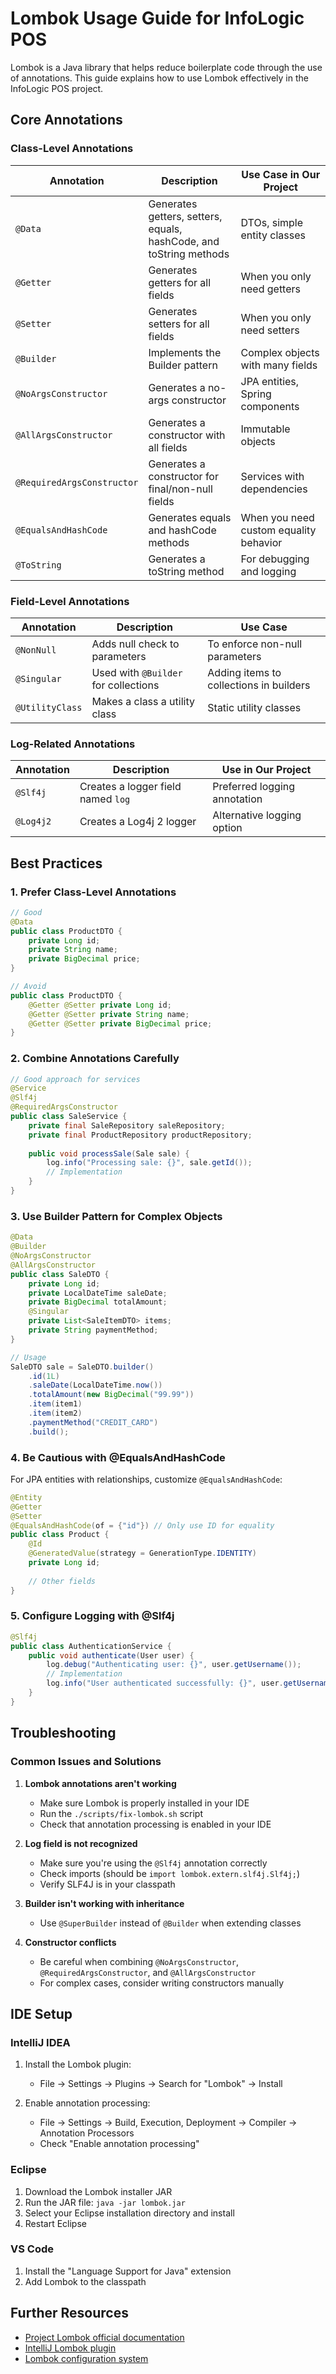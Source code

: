 # Lombok Usage Guide for InfoLogic POS

Lombok is a Java library that helps reduce boilerplate code through the use of annotations. This guide explains how to use Lombok effectively in the InfoLogic POS project.

## Core Annotations

### Class-Level Annotations

| Annotation | Description | Use Case in Our Project |
|------------|-------------|-------------------------|
| `@Data` | Generates getters, setters, equals, hashCode, and toString methods | DTOs, simple entity classes |
| `@Getter` | Generates getters for all fields | When you only need getters |
| `@Setter` | Generates setters for all fields | When you only need setters |
| `@Builder` | Implements the Builder pattern | Complex objects with many fields |
| `@NoArgsConstructor` | Generates a no-args constructor | JPA entities, Spring components |
| `@AllArgsConstructor` | Generates a constructor with all fields | Immutable objects |
| `@RequiredArgsConstructor` | Generates a constructor for final/non-null fields | Services with dependencies |
| `@EqualsAndHashCode` | Generates equals and hashCode methods | When you need custom equality behavior |
| `@ToString` | Generates a toString method | For debugging and logging |

### Field-Level Annotations

| Annotation | Description | Use Case |
|------------|-------------|----------|
| `@NonNull` | Adds null check to parameters | To enforce non-null parameters |
| `@Singular` | Used with `@Builder` for collections | Adding items to collections in builders |
| `@UtilityClass` | Makes a class a utility class | Static utility classes |

### Log-Related Annotations

| Annotation | Description | Use in Our Project |
|------------|-------------|-------------------|
| `@Slf4j` | Creates a logger field named `log` | Preferred logging annotation |
| `@Log4j2` | Creates a Log4j 2 logger | Alternative logging option |

## Best Practices

### 1. Prefer Class-Level Annotations

```java
// Good
@Data
public class ProductDTO {
    private Long id;
    private String name;
    private BigDecimal price;
}

// Avoid
public class ProductDTO {
    @Getter @Setter private Long id;
    @Getter @Setter private String name;
    @Getter @Setter private BigDecimal price;
}
```

### 2. Combine Annotations Carefully

```java
// Good approach for services
@Service
@Slf4j
@RequiredArgsConstructor
public class SaleService {
    private final SaleRepository saleRepository;
    private final ProductRepository productRepository;
    
    public void processSale(Sale sale) {
        log.info("Processing sale: {}", sale.getId());
        // Implementation
    }
}
```

### 3. Use Builder Pattern for Complex Objects

```java
@Data
@Builder
@NoArgsConstructor
@AllArgsConstructor
public class SaleDTO {
    private Long id;
    private LocalDateTime saleDate;
    private BigDecimal totalAmount;
    @Singular
    private List<SaleItemDTO> items;
    private String paymentMethod;
}

// Usage
SaleDTO sale = SaleDTO.builder()
    .id(1L)
    .saleDate(LocalDateTime.now())
    .totalAmount(new BigDecimal("99.99"))
    .item(item1)
    .item(item2)
    .paymentMethod("CREDIT_CARD")
    .build();
```

### 4. Be Cautious with @EqualsAndHashCode

For JPA entities with relationships, customize `@EqualsAndHashCode`:

```java
@Entity
@Getter
@Setter
@EqualsAndHashCode(of = {"id"}) // Only use ID for equality
public class Product {
    @Id
    @GeneratedValue(strategy = GenerationType.IDENTITY)
    private Long id;
    
    // Other fields
}
```

### 5. Configure Logging with @Slf4j

```java
@Slf4j
public class AuthenticationService {
    public void authenticate(User user) {
        log.debug("Authenticating user: {}", user.getUsername());
        // Implementation
        log.info("User authenticated successfully: {}", user.getUsername());
    }
}
```

## Troubleshooting

### Common Issues and Solutions

1. **Lombok annotations aren't working**
   - Make sure Lombok is properly installed in your IDE
   - Run the `./scripts/fix-lombok.sh` script
   - Check that annotation processing is enabled in your IDE

2. **Log field is not recognized**
   - Make sure you're using the `@Slf4j` annotation correctly
   - Check imports (should be `import lombok.extern.slf4j.Slf4j;`)
   - Verify SLF4J is in your classpath

3. **Builder isn't working with inheritance**
   - Use `@SuperBuilder` instead of `@Builder` when extending classes

4. **Constructor conflicts**
   - Be careful when combining `@NoArgsConstructor`, `@RequiredArgsConstructor`, and `@AllArgsConstructor`
   - For complex cases, consider writing constructors manually

## IDE Setup

### IntelliJ IDEA

1. Install the Lombok plugin:
   - File → Settings → Plugins → Search for "Lombok" → Install
   
2. Enable annotation processing:
   - File → Settings → Build, Execution, Deployment → Compiler → Annotation Processors
   - Check "Enable annotation processing"

### Eclipse

1. Download the Lombok installer JAR
2. Run the JAR file: `java -jar lombok.jar`
3. Select your Eclipse installation directory and install
4. Restart Eclipse

### VS Code

1. Install the "Language Support for Java" extension
2. Add Lombok to the classpath

## Further Resources

- [Project Lombok official documentation](https://projectlombok.org/features/all)
- [IntelliJ Lombok plugin](https://plugins.jetbrains.com/plugin/6317-lombok)
- [Lombok configuration system](https://projectlombok.org/features/configuration) 